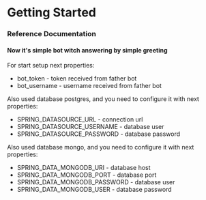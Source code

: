 # Getting Started

### Reference Documentation

#### Now it's simple bot witch answering by simple greeting
For start setup next properties:
- bot_token - token received from father bot
- bot_username - username received from father bot

Also used database postgres, and you need to configure it with next properties:
- SPRING_DATASOURCE_URL - connection url 
- SPRING_DATASOURCE_USERNAME - database user
- SPRING_DATASOURCE_PASSWORD - database password

Also used database mongo, and you need to configure it with next properties:
- SPRING_DATA_MONGODB_URI - database host
- SPRING_DATA_MONGODB_PORT - database port
- SPRING_DATA_MONGODB_PASSWORD - database user
- SPRING_DATA_MONGODB_USER - database password
